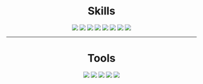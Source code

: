 <h1 align="center">Skills</h1>
<div align="center">
  <img src="https://img.shields.io/badge/-Python-yellow?style=for-the-badge&logo=python&logoColor=white"/>
  <img src="https://img.shields.io/badge/-C-orange?style=for-the-badge&logo=c&logoColor=white"/>
  <img src="https://img.shields.io/badge/-Java-1572B6?style=for-the-badge&logo=java&logoColor=white"/>
  <img src="https://img.shields.io/badge/-Arduino-1572B6?style=for-the-badge&logo=arduino&logoColor=white"/>
  <img src="https://img.shields.io/badge/assembly-%23ED8B00.svg?&style=for-the-badge&logo=automatic&logoColor=white"/>
  <img src="https://img.shields.io/badge/git%20-%FCC624.svg?&style=for-the-badge&color=purple&logo=git&logoColor=white"/>
  <img src="https://img.shields.io/badge/HTML5-E34F26?style=for-the-badge&logo=html5&logoColor=white"/>
  <img src="https://img.shields.io/badge/CSS3-1572B6?style=for-the-badge&logo=css3&logoColor=white"/>
</div>

---


<h1 align="center">Tools</h1>
<div align="center">
  <img src="https://img.shields.io/static/v1?label=IDE&message=Eclipse&color=orange&logo=eclipse&style=for-the-badge&logoColor=white">
  <img src="https://img.shields.io/static/v1?label=Distro&message=Arch&color=blue&logo=arch-linux&style=for-the-badge&logoColor=white">
  <img src="https://img.shields.io/static/v1?label=Shell&message=BASH&color=black&logo=powershell&style=for-the-badge&logoColor=white">
  <img src="https://img.shields.io/static/v1?&label=Editor&message=VS%20Code&color=blue&logo=visual-studio-code&style=for-the-badge&logoColor=light%20blue">
  <img src="https://img.shields.io/static/v1?&label=Browser&message=Brave&color=orange&logo=brave&style=for-the-badge&logoColor=white">
</div>
